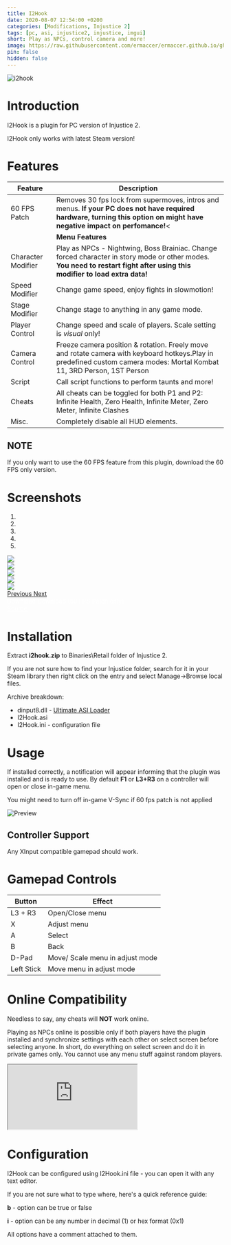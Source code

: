 ```yaml
---
title: I2Hook
date: 2020-08-07 12:54:00 +0200
categories: [Modifications, Injustice 2]
tags: [pc, asi, injustice2, injustice, imgui]   
short: Play as NPCs, control camera and more!
image: https://raw.githubusercontent.com/ermaccer/ermaccer.github.io/gh-pages/assets/mods/dcf2/i2hook/5.jpg
pin: false
hidden: false
---
```


<img class="img-fluid mx-auto" alt="i2hook" src="https://raw.githubusercontent.com/ermaccer/ermaccer.github.io/gh-pages/assets/projects/i2hook_logo_export.png">

# Introduction
I2Hook is a plugin for PC version of Injustice 2.

<div class="alert bg-dark">
 I2Hook only works with latest Steam version!
</div>

# Features

| Feature | Description |
| --- | --- |
|60 FPS Patch| Removes 30 fps lock from supermoves, intros and menus. **If your PC does not have required hardware, turning this option on might have negative impact on perfomance!**< |
| | **Menu Features**| 
|Character Modifier| Play as NPCs - Nightwing, Boss Brainiac. Change forced character in story mode or other modes. **You need to restart fight after using this modifier to load extra data!** | 
|Speed Modifier| Change game speed, enjoy fights in slowmotion! |
|Stage Modifier| Change stage to anything in any game mode. |
|Player Control| Change speed and scale of players. Scale setting is *visual* only!|
|Camera Control| Freeze camera position & rotation. Freely move and rotate camera with keyboard hotkeys.Play in predefined custom camera modes: Mortal Kombat 11, 3RD Person, 1ST Person|
|Script| Call script functions to perform taunts and more! |
|Cheats| All cheats can be toggled for both P1 and P2: Infinite Health, Zero Health, Infinite Meter, Zero Meter, Infinite Clashes|
|Misc.| Completely disable all HUD elements. |



## NOTE

If you only want to use the 60 FPS feature from this plugin, download the 60 FPS only version.


# Screenshots

<div id="carouselScreenshots" class="carousel slide" data-ride="carousel">
  <ol class="carousel-indicators">
    <li data-target="#carouselScreenshots" data-slide-to="0" class="active"></li>
    <li data-target="#carouselScreenshots" data-slide-to="1"></li>
    <li data-target="#carouselScreenshots" data-slide-to="2"></li>
	<li data-target="#carouselScreenshots" data-slide-to="3"></li>
    <li data-target="#carouselScreenshots" data-slide-to="4"></li>
  </ol>
  <div class="carousel-inner">
    <div class="carousel-item active">
      <img class="d-block w-100" src="https://raw.githubusercontent.com/ermaccer/ermaccer.github.io/gh-pages/assets/mods/dcf2/i2hook/1.jpg">
    </div>
    <div class="carousel-item">
      <img class="d-block w-100" src="https://raw.githubusercontent.com/ermaccer/ermaccer.github.io/gh-pages/assets/mods/dcf2/i2hook/2.jpg">
    </div>
    <div class="carousel-item">
      <img class="d-block w-100" src="https://raw.githubusercontent.com/ermaccer/ermaccer.github.io/gh-pages/assets/mods/dcf2/i2hook/3.jpg">
    </div>
	    <div class="carousel-item">
      <img class="d-block w-100" src="https://raw.githubusercontent.com/ermaccer/ermaccer.github.io/gh-pages/assets/mods/dcf2/i2hook/4.jpg">
    </div>
	    <div class="carousel-item">
      <img class="d-block w-100" src="https://raw.githubusercontent.com/ermaccer/ermaccer.github.io/gh-pages/assets/mods/dcf2/i2hook/5.jpg">
    </div>
  </div>
  <a class="carousel-control-prev" href="#carouselScreenshots" role="button" data-slide="prev">
    <span class="carousel-control-prev-icon" aria-hidden="true"></span>
    <span class="sr-only">Previous</span>
  </a>
  <a class="carousel-control-next" href="#carouselScreenshots" role="button" data-slide="next">
    <span class="carousel-control-next-icon" aria-hidden="true"></span>
    <span class="sr-only">Next</span>
  </a>
</div>

<a class="btn btn-block btn-dark bg-dark text-gray btn-lg" style="color: white;" href="https://github.com/ermaccer/I2Hook/releases/latest/download/i2hook.zip" role="button">
<i class="fas fa-download"></i>
Download
</a>
<a class="btn btn-block btn-dark bg-dark text-gray btn-lg" style="color: white;" href="https://github.com/ermaccer/I2Hook/releases/latest/download/i2hook_60only.zip" role="button">
<i class="fas fa-download"></i>
Download (60 FPS Patch only)
</a>
<br>
<a class="btn btn-block btn-dark bg-dark text-gray btn-lg" style="color: white;" href="https://github.com/ermaccer/I2Hook/" role="button">
<i class="fab fa-github"></i>
Source
</a>


# Installation 

Extract **i2hook.zip** to Binaries\Retail folder of Injustice 2.

If you are not sure how to find your Injustice folder, search for it in your Steam library then right click on the entry and select Manage->Browse local files.

Archive breakdown:

 - dinput8.dll - [Ultimate ASI Loader](https://github.com/ThirteenAG/Ultimate-ASI-Loader/)
 - I2Hook.asi 
 - I2Hook.ini - configuration file


# Usage

If installed correctly, a notification will appear informing that the plugin was installed
and is ready to use. By default **F1** or **L3+R3** on a controller will open or close in-game menu.

<div class="alert bg-dark">
	You might need to turn off in-game V-Sync if 60 fps patch is not applied
</div>


![Preview](https://raw.githubusercontent.com/ermaccer/ermaccer.github.io/gh-pages/assets/mods/dcf2/i2hook/notif.jpg)


## Controller Support
Any XInput compatible gamepad should work.

# Gamepad Controls

| Button | Effect |
| --- | --- |
| L3 + R3 | Open/Close menu|
| X | Adjust menu|
| A | Select |
| B | Back |
| D-Pad | Move/ Scale menu in adjust mode |
| Left Stick | Move menu in adjust mode |


# Online Compatibility
Needless to say, any cheats will **NOT** work online.

Playing as NPCs online is possible only if both players
have the plugin installed and synchronize settings with each other on select
screen before selecting anyone. In short, do everything on select screen
and do it in private games only. You cannot use any menu stuff against
random players.

<div class="embed-responsive embed-responsive-16by9">
  <iframe class="embed-responsive-item" src="https://www.youtube.com/embed/AlViIGveklo" allowfullscreen></iframe>
</div>


# Configuration

I2Hook can be configured using I2Hook.ini file - you can open it with any text editor.


If you are not sure what to type where, here's a quick reference guide:

**b** - option can be true or false

**i** - option can be any number in decimal (1) or hex format (0x1)

All options have a comment attached to them.


